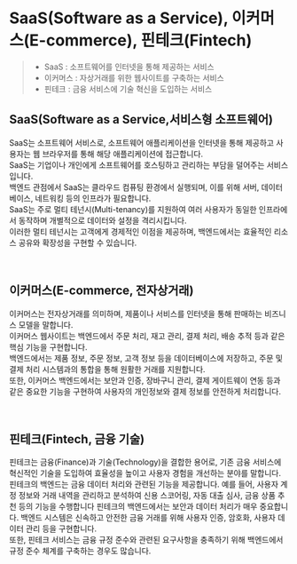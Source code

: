 SaaS(Software as a Service), 이커머스(E-commerce), 핀테크(Fintech)
===

> - SaaS : 소프트웨어를 인터넷을 통해 제공하는 서비스
> - 이커머스 : 자상거래를 위한 웹사이트를 구축하는 서비스
> - 핀테크 : 금융 서비스에 기술 혁신을 도입하는 서비스

SaaS(Software as a Service,서비스형 소프트웨어)
---
SaaS는 소프트웨어 서비스로, 소프트웨어 애플리케이션을 인터넷을 통해 제공하고 사용자는 웹 브라우저를 통해 해당 애플리케이션에 접근합니다.  
SaaS는 기업이나 개인에게 소프트웨어를 호스팅하고 관리하는 부담을 덜어주는 서비스입니다.  
백엔드 관점에서 SaaS는 클라우드 컴퓨팅 환경에서 실행되며, 이를 위해 서버, 데이터베이스, 네트워킹 등의 인프라가 필요합니다.  
SaaS는 주로 멀티 테넌시(Multi-tenancy)를 지원하여 여러 사용자가 동일한 인프라에서 동작하며 개별적으로 데이터와 설정을 격리시킵니다.  
이러한 멀티 테넌시는 고객에게 경제적인 이점을 제공하며, 백엔드에서는 효율적인 리소스 공유와 확장성을 구현할 수 있습니다.

<br>

이커머스(E-commerce, 전자상거래)
---
이커머스는 전자상거래를 의미하며, 제품이나 서비스를 인터넷을 통해 판매하는 비즈니스 모델을 말합니다.  
이커머스 웹사이트는 백엔드에서 주문 처리, 재고 관리, 결제 처리, 배송 추적 등과 같은 핵심 기능을 구현합니다.  
백엔드에서는 제품 정보, 주문 정보, 고객 정보 등을 데이터베이스에 저장하고, 주문 및 결제 처리 시스템과의 통합을 통해 원활한 거래를 지원합니다.  
또한, 이커머스 백엔드에서는 보안과 인증, 장바구니 관리, 결제 게이트웨이 연동 등과 같은 중요한 기능을 구현하여 사용자의 개인정보와 결제 정보를 안전하게 처리합니다.


<br>

핀테크(Fintech, 금융 기술)
---
핀테크는 금융(Finance)과 기술(Technology)을 결합한 용어로, 기존 금융 서비스에 혁신적인 기술을 도입하여 효율성을 높이고 사용자 경험을 개선하는 분야를 말합니다.  
핀테크의 백엔드는 금융 데이터 처리와 관련된 기능을 제공합니다. 예를 들어, 사용자 계정 정보와 거래 내역을 관리하고 분석하여 신용 스코어링, 자동 대출 심사, 금융 상품 추천 등의 기능을 수행합니다
핀테크의 백엔드에서는 보안과 데이터 처리가 매우 중요합니다. 백엔드 시스템은 신속하고 안전한 금융 거래를 위해 사용자 인증, 암호화, 사용자 데이터 관리 등을 구현합니다.  
또한, 핀테크 서비스는 금융 규정 준수와 관련된 요구사항을 충족하기 위해 백엔드에서 규정 준수 체계를 구축하는 경우도 많습니다.

